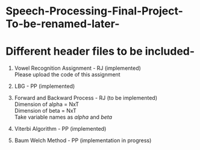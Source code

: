 # Speech-Processing-Final-Project-To-be-renamed-later-

# Different header files to be included-

1. Vowel Recognition Assignment - RJ (implemented) <br>
	Please upload the code of this assignment

2. LBG - PP (implemented)


3. Forward and Backward Process - RJ (to be implemented)<br>
	Dimension of alpha = NxT<br>
	Dimension of beta = NxT<br>
	Take variable names as _alpha_ and _beta_

4. Viterbi Algorithm - PP (implemented)


5. Baum Welch Method - PP (implementation in progress)
